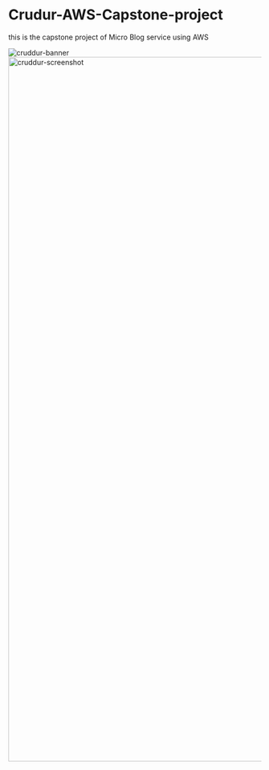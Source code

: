 # Crudur-AWS-Capstone-project
this is the capstone project of Micro Blog service using AWS


![cruddur-banner](https://user-images.githubusercontent.com/94180456/219872600-f092c292-a48f-44df-bc19-a53fb40f2b38.jpg)
<img width="1401" alt="cruddur-screenshot" src="https://user-images.githubusercontent.com/94180456/219872609-e93f8865-906d-405e-9162-7e68e653cf67.png">
